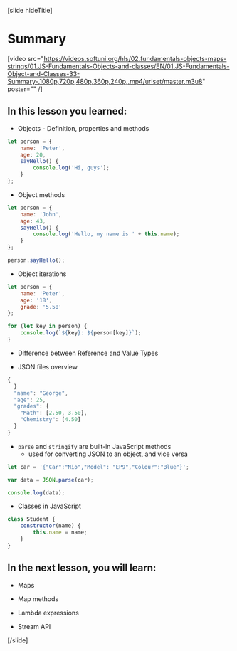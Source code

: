 [slide hideTitle]

# Summary

[video src="https://videos.softuni.org/hls/02.fundamentals-objects-maps-strings/01.JS-Fundamentals-Objects-and-classes/EN/01.JS-Fundamentals-Object-and-Classes-33-Summary-,1080p,720p,480p,360p,240p,.mp4/urlset/master.m3u8" poster="" /]

## In this lesson you learned:

- Objects - Definition, properties and methods
```js
let person = {
    name: 'Peter',
    age: 20,
    sayHello() {
        console.log('Hi, guys');
    }
};
```
- Object methods

```js live
let person = {
    name: 'John',
    age: 43,
    sayHello() {
        console.log('Hello, my name is ' + this.name);
    }
};

person.sayHello();
```

- Object iterations

``` js live
let person = {
    name: 'Peter',
    age: '18',
    grade: '5.50'
};

for (let key in person) {
    console.log(`${key}: ${person[key]}`);
}

```
- Difference between Reference and Value Types

- JSON files overview

``` js
{
  }
  "name": "George",
  "age": 25,
  "grades": {
    "Math": [2.50, 3.50],
    "Chemistry": [4.50]
  }
}
```

- `parse` and `stringify` are built-in JavaScript methods
  - used for converting JSON to an object, and vice versa
  
```js live
let car = '{"Car":"Nio","Model": "EP9","Colour":"Blue"}';  

var data = JSON.parse(car);  

console.log(data);
```

- Classes in JavaScript

``` js
class Student {
    constructor(name) {
        this.name = name;
    }
}
```

## In the next lesson, you will learn:

- Maps

- Map methods

- Lambda expressions

- Stream API

[/slide]
